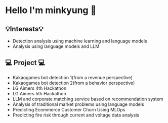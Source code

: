 # Hello I'm minkyung 👋

## :bulb:Interests:bulb:
- Detection analysis using machine learning and language models
- Analysis using language models and LLM
  
## :computer: Project :computer:
- Kakaogames bot detection 1(from a revenue perspective)
- Kakaogames bot detection 2(from a behavior perspective)
- LG Aimers 4th Hackathon
- LG Aimers 5th Hackathon
- LLM and corporate matching service based on recommendation system
- Analysis of traditional market problems using language models
- Predicting Ecommerce Customer Churn Using MLOps
- Predicting fire risk through current and voltage data analysis
